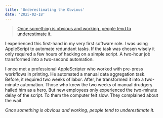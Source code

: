 ```yaml
---
title: 'Underestimating the Obvious'
date: '2025-02-18'
---
```


> [Once something is obvious and working, people tend to underestimate it.](https://fs.blog/brain-food/february-16-2025/)

I experienced this first-hand in my very first software role. I was using AppleScript to automate redundant tasks. If the task was chosen wisely it only required a few hours of hacking on a simple script. A two-hour job transformed into a two-second automation. 

I once met a professional AppleScripter who worked with pre-press workflows in printing. He automated a manual data aggregation task. Before, it required two weeks of labor. After, he transformed it into a two-minute automation. Those who knew the two weeks of manual drudgery hailed him as a hero. But new employees only experienced the two-minute delay of the script. To them the computer felt slow. They complained about the wait.

*Once something is obvious and working, people tend to underestimate it.*